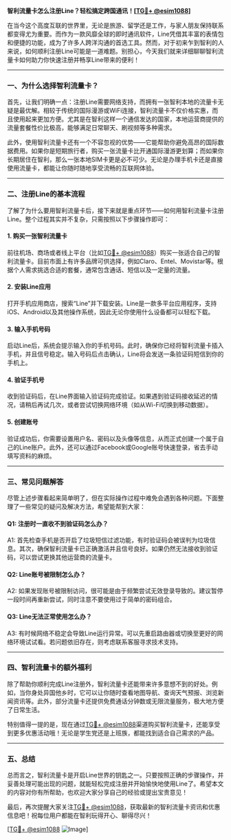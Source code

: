 **智利流量卡怎么注册Line？轻松搞定跨国通讯！[[TG💪+ @esim1088](https://t.me/s/esim1088)]**

在当今这个高度互联的世界里，无论是旅游、留学还是工作，与家人朋友保持联系都变得尤为重要。而作为一款风靡全球的即时通讯软件，Line凭借其丰富的表情包和便捷的功能，成为了许多人跨洋沟通的首选工具。然而，对于初来乍到智利的人来说，如何顺利注册Line可能是一道难题。别担心，今天我们就来详细聊聊智利流量卡如何助力你快速注册并畅享Line带来的便利！

---

### **一、为什么选择智利流量卡？**

首先，让我们明确一点：注册Line需要网络支持，而拥有一张智利本地的流量卡无疑是最优解。相较于传统的国际漫游或WiFi连接，智利流量卡不仅价格实惠，而且使用起来更加方便。尤其是在智利这样一个通信发达的国家，本地运营商提供的流量套餐性价比极高，能够满足日常聊天、刷视频等多种需求。

此外，使用智利流量卡还有一个不容忽视的优势——它能帮助你避免高昂的国际数据费用。如果你是短期旅行者，购买一张流量卡比开通国际漫游更划算；而如果你长期居住在智利，那么一张本地SIM卡更是必不可少。无论是办理手机卡还是直接使用流量卡，都能让你随时随地享受流畅的互联网体验。

---

### **二、注册Line的基本流程**

了解了为什么要用智利流量卡后，接下来就是重点环节——如何用智利流量卡注册Line。整个过程其实并不复杂，只需按照以下步骤操作即可：

#### **1. 购买一张智利流量卡**
前往机场、商场或者线上平台（比如[TG💪+ @esim1088](https://t.me/s/esim1088)）购买一张适合自己的智利流量卡。目前市面上有许多品牌可供选择，例如Claro、Entel、Movistar等。根据个人需求挑选合适的套餐，通常包含通话、短信以及一定量的流量。

#### **2. 安装Line应用**
打开手机应用商店，搜索“Line”并下载安装。Line是一款多平台应用程序，支持iOS、Android以及其他操作系统，因此无论你使用什么设备都可以轻松下载。

#### **3. 输入手机号码**
启动Line后，系统会提示输入你的手机号码。此时，确保你已经将智利流量卡插入手机，并且信号稳定。输入号码后点击确认，Line将会发送一条验证码短信到你的手机上。

#### **4. 验证手机号**
收到验证码后，在Line界面输入验证码完成验证。如果遇到验证码接收延迟的情况，请稍后再试几次，或者尝试切换网络环境（如从Wi-Fi切换到移动数据）。

#### **5. 创建账号**
验证成功后，你需要设置用户名、密码以及头像等信息，从而正式创建一个属于自己的Line账户。此外，还可以通过Facebook或Google账号快速登录，省去手动填写资料的麻烦。

---

### **三、常见问题解答**

尽管上述步骤看起来简单明了，但在实际操作过程中难免会遇到各种问题。下面整理了一些常见的疑问及解决方法，希望能帮到大家：

#### **Q1: 注册时一直收不到验证码怎么办？**
A1: 首先检查手机是否开启了垃圾短信过滤功能，有时验证码会被误判为垃圾信息。其次，确保智利流量卡已正确激活并且信号良好。如果仍然无法接收到验证码，可以尝试更换其他运营商的流量卡。

#### **Q2: Line账号被限制怎么办？**
A2: 如果发现账号被限制访问，很可能是由于频繁尝试无效登录导致的。建议暂停一段时间再重新尝试，同时注意不要使用过于简单的密码组合。

#### **Q3: Line无法正常使用怎么办？**
A3: 有时候网络不稳定会导致Line运行异常。可以先重启路由器或切换至更好的网络环境试试看。若问题依旧存在，则考虑联系客服寻求技术支持。

---

### **四、智利流量卡的额外福利**

除了帮助你顺利完成Line注册外，智利流量卡还能带来许多意想不到的好处。例如，当你身处异国他乡时，它可以让你随时查看地图导航、查询天气预报、浏览新闻资讯等。此外，部分流量卡还提供免费通话分钟数或无限流量服务，极大地方便了日常生活。

特别值得一提的是，现在通过[TG💪+ @esim1088](https://t.me/s/esim1088)渠道购买智利流量卡，还能享受到更多优惠活动哦！无论是学生党还是上班族，都能找到适合自己需求的产品。

---

### **五、总结**

总而言之，智利流量卡是开启Line世界的钥匙之一。只要按照正确的步骤操作，并妥善处理可能出现的问题，就能轻松完成注册并开始愉快地使用Line了。希望本文的内容对你有所帮助，也欢迎大家分享自己的经验或提出宝贵意见！

最后，再次提醒大家关注[TG💪+ @esim1088](https://t.me/s/esim1088)，获取最新的智利流量卡资讯和优惠信息吧！祝每位用户都能在智利玩得开心、聊得尽兴！

[[TG💪+ @esim1088](https://t.me/s/esim1088) ![Image](https://i.postimg.cc/4NQfJmqS/Snipaste-2025-05-13-00-14-12.png)]